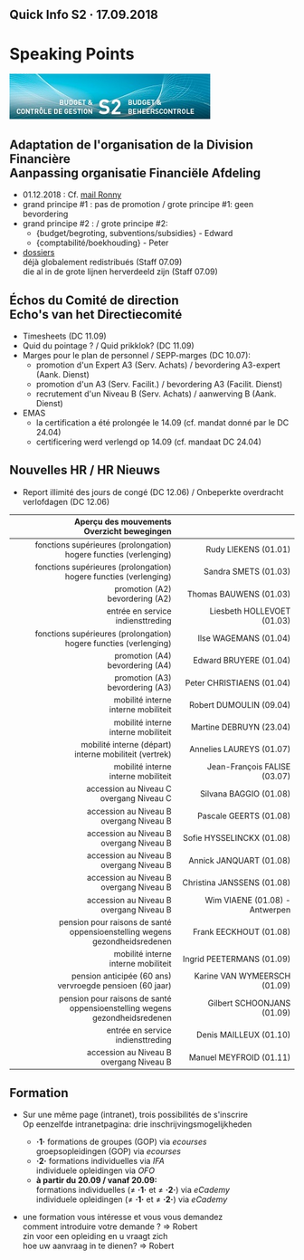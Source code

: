 <link rel="stylesheet" href="S2.css">

## Quick Info S2 &middot; 17.09.2018

# Speaking Points

![](header.jpg)

## Adaptation de l'organisation de la Division Financière<br>Aanpassing organisatie Financiële Afdeling

* 01.12.2018 : Cf. [mail Ronny](Mail_RDebbaut_20180907.pdf)
* grand principe #1 : pas de promotion / grote principe #1: geen bevordering
* grand principe #2 : / grote principe #2: 
    * {budget/begroting, subventions/subsidies} - Edward
    * {comptabilité/boekhouding} - Peter
* [dossiers](Taken_RDebbaut.pdf)<br>déjà globalement redistribués  (Staff 07.09)<br>die al in de grote lijnen herverdeeld zijn (Staff 07.09)

## &Eacute;chos du Comité de direction<br>Echo's van het Directiecomité

* Timesheets (DC 11.09)
* Quid du pointage ? / Quid prikklok? (DC 11.09)
* Marges pour le plan de personnel / SEPP-marges (DC 10.07): 
    * promotion d'un Expert A3 (Serv. Achats) / bevordering A3-expert (Aank. Dienst) 
    * promotion d'un A3 (Serv. Facilit.) / bevordering A3 (Facilit. Dienst)
    * recrutement d'un Niveau B (Serv. Achats) / aanwerving B (Aank. Dienst)
* EMAS
    * la certification a été prolongée le 14.09 (cf. mandat donné par le DC 24.04)
    * certificering werd verlengd op 14.09 (cf. mandaat DC 24.04)

## Nouvelles HR / HR Nieuws

* Report illimité des jours de congé (DC 12.06) / Onbeperkte overdracht verlofdagen (DC 12.06)

| Aperçu des mouvements<br>Overzicht bewegingen | &nbsp; |
| ---: | ---: |
|fonctions supérieures (prolongation)<br>hogere functies (verlenging) | Rudy LIEKENS (01.01)
fonctions supérieures (prolongation)<br>hogere functies (verlenging) | Sandra SMETS (01.03)
promotion (A2)<br>bevordering (A2) | Thomas BAUWENS (01.03)
entrée en service<br>indiensttreding | Liesbeth HOLLEVOET (01.03)
fonctions supérieures (prolongation)<br>hogere functies (verlenging) | Ilse WAGEMANS (01.04)
promotion (A4)<br>bevordering (A4) | Edward BRUYERE (01.04)
promotion (A3)<br>bevordering (A3) | Peter CHRISTIAENS (01.04)
mobilité interne<br>interne mobiliteit | Robert DUMOULIN (09.04)
mobilité interne<br>interne mobiliteit | Martine DEBRUYN (23.04)
mobilité interne (départ)<br>interne mobiliteit (vertrek) | Annelies LAUREYS (01.07)
mobilité interne<br>interne mobiliteit | Jean-François FALISE (03.07)
accession au Niveau C<br>overgang Niveau C | Silvana BAGGIO (01.08)
accession au Niveau B<br>overgang Niveau B | Pascale GEERTS (01.08)
accession au Niveau B<br>overgang Niveau B | Sofie HYSSELINCKX (01.08)
accession au Niveau B<br>overgang Niveau B | Annick JANQUART (01.08)
accession au Niveau B<br>overgang Niveau B | Christina JANSSENS (01.08)
accession au Niveau B<br>overgang Niveau B | Wim VIAENE (01.08) - Antwerpen
pension pour raisons de santé<br>oppensioenstelling wegens gezondheidsredenen | Frank EECKHOUT (01.08)
mobilité interne<br>interne mobiliteit | Ingrid PEETERMANS (01.09)
pension anticipée (60 ans)<br>vervroegde pensioen (60 jaar) | Karine VAN WYMEERSCH (01.09)
| pension pour raisons de santé<br>oppensioenstelling wegens gezondheidsredenen | Gilbert SCHOONJANS (01.09)
entrée en service<br>indiensttreding | Denis MAILLEUX (01.10)
accession au Niveau B<br>overgang Niveau B | Manuel MEYFROID (01.11)

## Formation

* Sur une même page (intranet), trois possibilités de s'inscrire<br>Op eenzelfde intranetpagina: drie inschrijvingsmogelijkheden

    * **&middot;1&middot;** formations de groupes (GOP) via *ecourses*<br>groepsopleidingen (GOP) via *ecourses*
    * **&middot;2&middot;** formations individuelles via *IFA*<br>individuele opleidingen via *OFO*
    * **à partir du 20.09 / vanaf 20.09:**<br>formations individuelles (&ne; **&middot;1&middot;** et &ne; **&middot;2&middot;**) via *eCademy*<br>individuele opleidingen (&ne; **&middot;1&middot;** et &ne; **&middot;2&middot;**) via *eCademy*
* une formation vous intéresse et vous vous demandez<br>comment introduire votre demande ? =&gt; Robert<br>zin voor een opleiding en u vraagt zich<br>hoe uw aanvraag in te dienen? =&gt; Robert